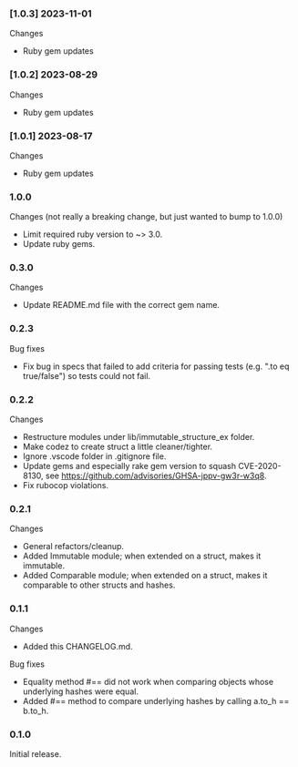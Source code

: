 ### [1.0.3] 2023-11-01

Changes

- Ruby gem updates

### [1.0.2] 2023-08-29

Changes

- Ruby gem updates

### [1.0.1] 2023-08-17

Changes

- Ruby gem updates

### 1.0.0

Changes (not really a breaking change, but just wanted to bump to 1.0.0)

- Limit required ruby version to ~> 3.0.
- Update ruby gems.

### 0.3.0

Changes

- Update README.md file with the correct gem name.

### 0.2.3

Bug fixes

- Fix bug in specs that failed to add criteria for passing tests (e.g. ".to eq true/false") so tests could not fail.

### 0.2.2

Changes

- Restructure modules under lib/immutable_structure_ex folder.
- Make codez to create struct a little cleaner/tighter.
- Ignore .vscode folder in .gitignore file.
- Update gems and especially rake gem version to squash CVE-2020-8130, see https://github.com/advisories/GHSA-jppv-gw3r-w3q8.
- Fix rubocop violations.

### 0.2.1

Changes

- General refactors/cleanup.
- Added Immutable module; when extended on a struct, makes it immutable.
- Added Comparable module; when extended on a struct, makes it comparable to other structs and hashes.

### 0.1.1

Changes

- Added this CHANGELOG.md.

Bug fixes

- Equality method #== did not work when comparing objects whose underlying hashes were equal.
- Added #== method to compare underlying hashes by calling a.to_h == b.to_h.

### 0.1.0

Initial release.
